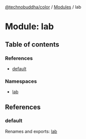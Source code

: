 [@technobuddha/color](../../README.md) / [Modules](../Modules.md) / lab

# Module: lab

## Table of contents

### References

- [default](lab.md#default)

### Namespaces

- [lab](lab.lab-1.md)

## References

### default

Renames and exports: [lab](lab.lab-1.md)
